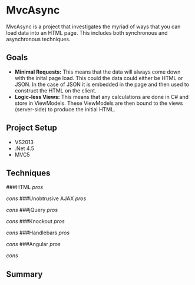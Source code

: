 MvcAsync
========

MvcAsync is a project that investigates the myriad of ways that you can load data into an HTML page.  This includes both synchronous and asynchronous techniques.

Goals
-----
* **Minimal Requests:** This means that the data will always come down with the inital page load. This could the data could either be HTML or JSON.  In the case of JSON it is embedded in the page and then used to construct the HTML on the client.
* **Logic-less Views:** This means that any calculations are done in C# and store in ViewModels.  These ViewModels are then bound to the views (server-side) to produce the initial HTML.

Project Setup
-------------
- VS2013
- .Net 4.5
- MVC5

Techniques
----------

###HTML
*pros*

*cons*
###Unobtrusive AJAX
*pros*

*cons*
###jQuery
*pros*

*cons*
###Knockout
*pros*

*cons*
###Handlebars
*pros*

*cons*
###Angular
*pros*

*cons*

Summary
------